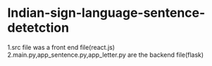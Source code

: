 # Indian-sign-language-sentence-detetction
1.src file was a front end file(react.js)
2.main.py,app_sentence.py,app_letter.py are the backend file(flask)
